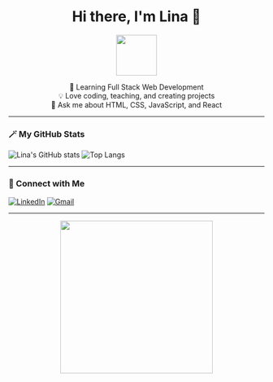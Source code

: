 <h1 align="center">Hi there, I'm Lina 👋</h1>

<p align="center">
  <img src="https://media.giphy.com/media/hvRJCLFzcasrR4ia7z/giphy.gif" width="80"/>
</p>

<p align="center">
  🌱 Learning Full Stack Web Development <br>
  💡 Love coding, teaching, and creating projects <br>
  💬 Ask me about HTML, CSS, JavaScript, and React
</p>

---

### 🪄 My GitHub Stats
![Lina's GitHub stats](https://github-readme-stats.vercel.app/api?username=YOUR_USERNAME&show_icons=true&theme=tokyonight)
![Top Langs](https://github-readme-stats.vercel.app/api/top-langs/?username=YOUR_USERNAME&layout=compact&theme=tokyonight)

---

### 💬 Connect with Me
[![LinkedIn](https://img.shields.io/badge/LinkedIn-blue?style=for-the-badge&logo=linkedin)](https://linkedin.com/in/YOUR_LINK)
[![Gmail](https://img.shields.io/badge/Email-red?style=for-the-badge&logo=gmail)](mailto:your@email.com)

---

<p align="center">
  <img src="https://media.giphy.com/media/du3J3cXyzhj75IOgvA/giphy.gif" width="300"/>
</p>
